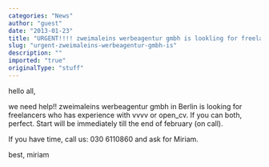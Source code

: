 ```yaml
---
categories: "News"
author: "guest"
date: "2013-01-23"
title: "URGENT!!!! zweimaleins werbeagentur gmbh is lookling for freelancers"
slug: "urgent-zweimaleins-werbeagentur-gmbh-is"
description: ""
imported: "true"
originalType: "stuff"
---
```



hello all, 

we need help!! zweimaleins werbeagentur gmbh in Berlin is looking for freelancers who has experience with vvvv or open_cv. If you can both, perfect. Start will be immediately till the end of february (on call). 

If you have time, call us: 030 6110860 and ask for Miriam. 

best, miriam
<!--break-->

